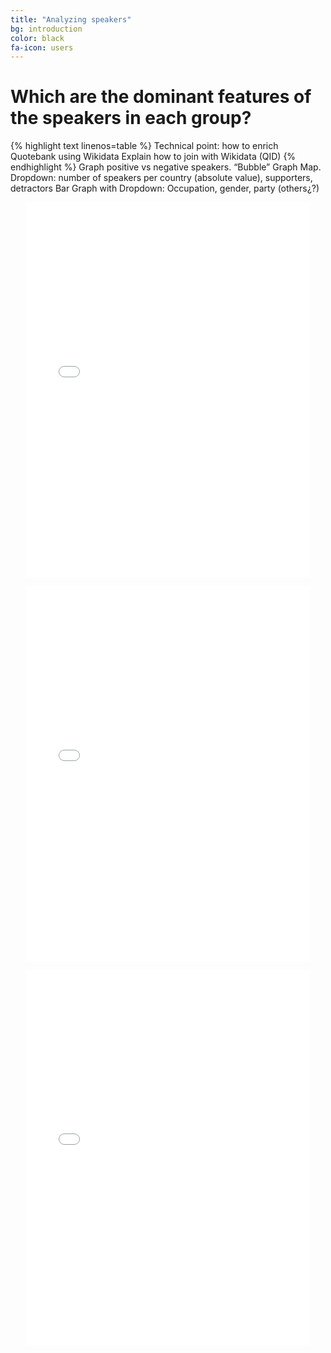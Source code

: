 ```yaml
---
title: "Analyzing speakers"
bg: introduction
color: black
fa-icon: users
---
```


# Which are the dominant features of the speakers in each group?
{% highlight text linenos=table %}
Technical point: how to enrich Quotebank using Wikidata
Explain how to join with Wikidata (QID)
{% endhighlight %}
Graph positive vs negative speakers. “Bubble”
Graph Map. Dropdown: number of speakers per country (absolute value), supporters, detractors
Bar Graph with Dropdown: Occupation, gender, party (others¿?)

<p align="center">
  <iframe style="margin:auto;display:block;" src="assets/fig_speakers_bubble.html" width="90%" height="600" frameborder="0" style="border:0" allowfullscreen></iframe>
</p>

<p align="center">
  <iframe style="margin:auto;display:block;" src="assets/fig_map.html" width="90%" height="600" frameborder="0" style="border:0" allowfullscreen></iframe>
</p>

<p align="center">
  <iframe style="margin:auto;display:block;" src="assets/fig_multiple.html" width="90%" height="600" frameborder="0" style="border:0" allowfullscreen></iframe>
</p>
